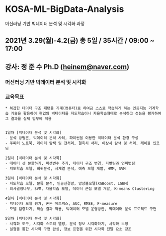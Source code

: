 # KOSA-ML-BigData-Analysis
머신러닝 기반 빅데이터 분석 및 시각화 과정

## 2021년 3.29(월)-4.2(금) 총 5일 / 35시간 / 09:00 ~ 17:00

## 강사:  정 준 수 Ph.D (heinem@naver.com)


### 머신러닝 기반 빅데이터 분석 및 시각화

### 교육목표

	* 복잡한 데이터 구조 패턴을 기계(컴퓨터)로 하여금 스스로 학습하게 하는 인공지능 기계학습 기술을 활용하여 현업의 빅데이터를 지도학습이나 자율학습형태로 분석하고 성능을 평가하여 그 결과를 실제 업무에 적용


	1일차 [빅데이터 분석 및 시각화]
	- 분석 방법론, 빅데이터 분석 사례, 파이썬을 이용한 빅데이터 분석 환경 구성
	- 주피터 노트북, 데이터 탐색 및 전처리, 결측치 처리, 이상치 탐색 및 처리, 레이블 인코딩

	2일차 [빅데이터 분석 및 시각화]
	- 데이터 셋 분할하기, 파생변수 추가, 데이터 구조 변경, 피벗팅과 언피벗팅
	- 지도학습 모델, 회귀분석, 시계열 분석, 예측 모델 개발, HMM, SVM

	3일차 [빅데이터 분석 및 시각화]
	- 지도학습 모델, 분류 분석, 인공신경망, 앙상블모델(XGBoost, LGBM)
	- 의사결정나무, SVM, 자율학습 모델, 데이터 군집 모델 개발, K-means Clustering

	4일차 [빅데이터 분석 및 시각화]
	- 빅데이터 모델 평가, 혼돈 메트릭스, AUC, RMSE, F-measure
	- 모델 검증하기, 학습 결과 적용, 빅데이터 모델 운영방안, 빅데이터 분석 프로젝트 구현

	5일차 [빅데이터 분석 및 시각화]
	- 시각화 도구, 시각화 스토리 텔링, 분석 정보 시각화하기, 시각화 보정
	- 실험을 통한 시각화 구현 완성, 정보 표현을 위한 시각화 전달 요소 강조
